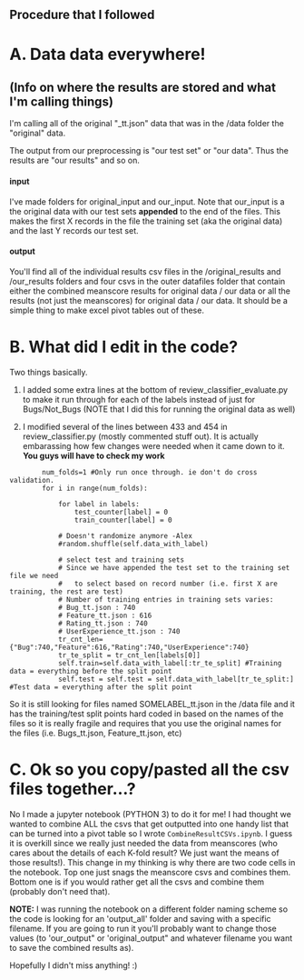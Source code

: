 ## Procedure that I followed

# A. Data data everywhere!
## (Info on where the results are stored and what I'm calling things)

I'm calling all of the original "_tt.json" data that was in the /data folder the "original" data.

The output from our preprocessing is "our test set" or "our data". Thus the results are "our results" and so on.

#### input

I've made folders for original_input and our_input. Note that our_input is a the original data with our test sets **appended** to the end of the files. This makes the first X records in the file the training set (aka the original data) and the last Y records our test set. 

#### output
You'll find all of the individual results csv files in the /original_results and /our_results folders and four csvs in the outer datafiles folder that contain either the combined meanscore results for original data / our data or all the results (not just the meanscores) for original data / our data. It should be a simple thing to make excel pivot tables out of these.

# B. What did I edit in the code?

Two things basically.

1. I added some extra lines at the bottom of review_classifier_evaluate.py to make it run through for each of the labels instead of just for Bugs/Not_Bugs (NOTE that I did this for running the original data as well)
 
2. I modified several of the lines between 433 and 454 in review_classifier.py (mostly commented stuff out). It is actually embarassing how few changes were needed when it came down to it. **You guys will have to check my work**

```
        num_folds=1 #Only run once through. ie don't do cross validation.
        for i in range(num_folds):

            for label in labels:
                test_counter[label] = 0
                train_counter[label] = 0

            # Doesn't randomize anymore -Alex
            #random.shuffle(self.data_with_label)

            # select test and training sets
            # Since we have appended the test set to the training set file we need
            #   to select based on record number (i.e. first X are training, the rest are test)
            # Number of training entries in training sets varies:
            # Bug_tt.json : 740
            # Feature_tt.json : 616
            # Rating_tt.json : 740
            # UserExperience_tt.json : 740
            tr_cnt_len={"Bug":740,"Feature":616,"Rating":740,"UserExperience":740}
            tr_te_split = tr_cnt_len[labels[0]]
            self.train=self.data_with_label[:tr_te_split] #Training data = everything before the split point
            self.test = self.test = self.data_with_label[tr_te_split:] #Test data = everything after the split point
```

So it is still looking for files named SOMELABEL_tt.json in the /data file and it has the training/test split points hard coded in based on the names of the files so it is really fragile and requires that you use the original names for the files (i.e. Bugs_tt.json, Feature_tt.json, etc)


# C. Ok so you copy/pasted all the csv files together...?

No I made a jupyter notebook (PYTHON 3) to do it for me! I had thought we wanted to combine ALL the csvs that get outputted into one handy list that can be turned into a pivot table so I wrote `CombineResultCSVs.ipynb`. I guess it is overkill since we really just needed the data from meanscores (who cares about the details of each K-fold result? We just want the means of those results!). This change in my thinking is why there are two code cells in the notebook. Top one just snags the meanscore csvs and combines them. Bottom one is if you would rather get all the csvs and combine them (probably don't need that). 

**NOTE:** I was running the notebook on a different folder naming scheme so the code is looking for an 'output_all' folder and saving with a specific filename. If you are going to run it you'll probably want to change those values (to 'our_output" or 'original_output" and whatever filename you want to save the combined results as).

Hopefully I didn't miss anything! :)



